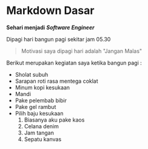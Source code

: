 # Markdown Dasar

**Sehari menjadi** ***Software Engineer***

Dipagi hari bangun pagi sekitar jam 05.30

>Motivasi saya dipagi hari adalah "Jangan Malas"

Berikut merupakan kegiatan saya ketika bangun pagi :

- Sholat subuh
- Sarapan roti rasa mentega coklat
- Minum kopi kesukaan
- Mandi
- Pake pelembab bibir
- Pake gel rambut
- Pilih baju kesukaan
    1. Biasanya aku pake kaos 
    2. Celana denim
    3. Jam tangan
    4. Sepatu kanvas

